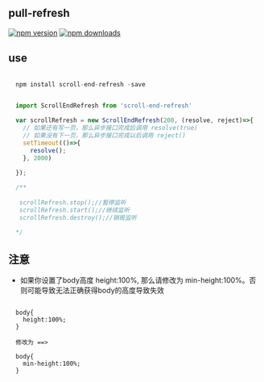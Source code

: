 ## pull-refresh

[![npm version](https://badge.fury.io/js/scroll-end-refresh.svg)](https://badge.fury.io/js/scroll-end-refresh) [![npm downloads](https://img.shields.io/npm/dm/scroll-end-refresh.svg?style=flat-square)](https://www.npmjs.com/package/scroll-end-refresh)




## use


````javascript
  
  npm install scroll-end-refresh -save

````

````javascript

  import ScrollEndRefresh from 'scroll-end-refresh'

  var scrollRefresh = new ScrollEndRefresh(200, (resolve, reject)=>{
    // 如果还有写一页，那么异步接口完成后调用 resolve(true)
    // 如果没有下一页，那么异步接口完成以后调用 reject()
    setTimeout(()=>{
      resolve();
    }, 2000)
    
  });

  /**
   
   scrollRefresh.stop();//暂停监听
   scrollRefresh.start();//继续监听
   scrollRefresh.destroy();//销毁监听

  */

````


## 注意

* 如果你设置了body高度 height:100%, 那么请修改为 min-height:100%。否则可能导致无法正确获得body的高度导致失效

````

  body{
    height:100%;
  }

  修改为 ==>

  body{
    min-height:100%;
  }

````